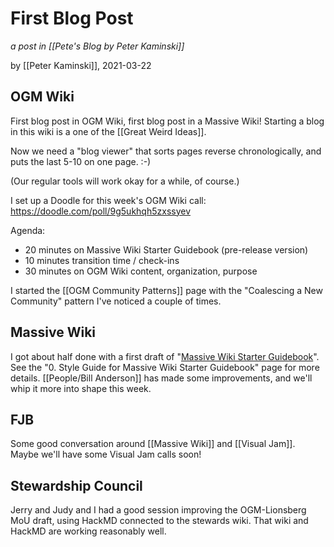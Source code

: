 # First Blog Post

_a post in [[Pete's Blog by Peter Kaminski]]_

by [[Peter Kaminski]], 2021-03-22

## OGM Wiki
First blog post in OGM Wiki, first blog post in a Massive Wiki!  Starting a blog in this wiki is a one of the [[Great Weird Ideas]].

Now we need a "blog viewer" that sorts pages reverse chronologically, and puts the last 5-10 on one page. :-)

(Our regular tools will work okay for a while, of course.)

I set up a Doodle for this week's OGM Wiki call: https://doodle.com/poll/9g5ukhqh5zxssyev

Agenda:

-   20 minutes on Massive Wiki Starter Guidebook (pre-release version)
-   10 minutes transition time / check-ins
-   30 minutes on OGM Wiki content, organization, purpose

I started the [[OGM Community Patterns]] page with the "Coalescing a New Community" pattern I've noticed a couple of times.

## Massive Wiki
 I got about half done with a first draft of "[Massive Wiki Starter Guidebook](https://github.com/Massive-Wiki/massive-sandbox/tree/main/Massive%20Wiki%20Starter%20Guidebook)".  See the "0. Style Guide for Massive Wiki Starter Guidebook" page for more details.  [[People/Bill Anderson]] has made some improvements, and we'll whip it more into shape this week.

## FJB
Some good conversation around [[Massive Wiki]] and [[Visual Jam]].  Maybe we'll have some Visual Jam calls soon!

## Stewardship Council
Jerry and Judy and I had a good session improving the OGM-Lionsberg MoU draft, using HackMD connected to the stewards wiki.  That wiki and HackMD are working reasonably well.